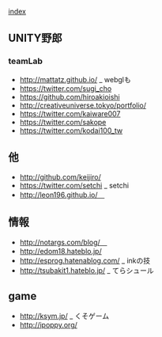[index](https://github.com/kitasenjudesign/bookmarks/blob/master/README.md)

## UNITY野郎

### teamLab  
* http://mattatz.github.io/ _ webglも
* https://twitter.com/sugi_cho
* https://github.com/hiroakioishi
* http://creativeuniverse.tokyo/portfolio/
* https://twitter.com/kaiware007
* https://twitter.com/sakope
* https://twitter.com/kodai100_tw

## 他
* http://github.com/keijiro/
* https://twitter.com/setchi _ setchi
* http://leon196.github.io/　

## 情報
* http://notargs.com/blog/　
* http://edom18.hateblo.jp/
* http://esprog.hatenablog.com/ _ inkの技
* http://tsubakit1.hateblo.jp/ _ てらシュール


## game
* http://ksym.jp/ _ くそゲーム
* http://ipoppy.org/
